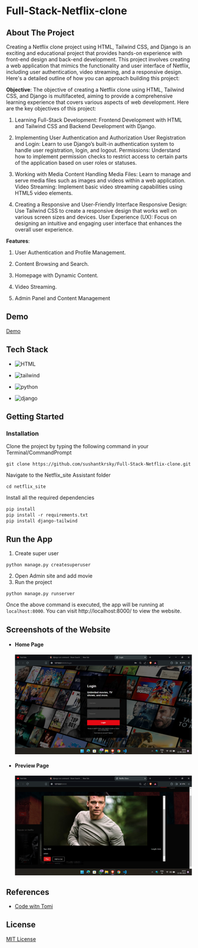 # Full-Stack-Netflix-clone

## About The Project

Creating a Netflix clone project using HTML, Tailwind CSS, and Django is an exciting and educational project that provides hands-on experience with front-end design and back-end development. This project involves creating a web application that mimics the functionality and user interface of Netflix, including user authentication, video streaming, and a responsive design. Here's a detailed outline of how you can approach building this project:

**Objective**: The objective of creating a Netflix clone using HTML, Tailwind CSS, and Django is multifaceted, aiming to provide a comprehensive learning experience that covers various aspects of web development. Here are the key objectives of this project:

1. Learning Full-Stack Development:
Frontend Development with HTML and Tailwind CSS and Backend Development with Django.

2. Implementing User Authentication and Authorization
User Registration and Login: Learn to use Django’s built-in authentication system to handle user registration, login, and logout.
Permissions: Understand how to implement permission checks to restrict access to certain parts of the application based on user roles or statuses.
3. Working with Media Content
Handling Media Files: Learn to manage and serve media files such as images and videos within a web application.
Video Streaming: Implement basic video streaming capabilities using HTML5 video elements.
4. Creating a Responsive and User-Friendly Interface
Responsive Design: Use Tailwind CSS to create a responsive design that works well on various screen sizes and devices.
User Experience (UX): Focus on designing an intuitive and engaging user interface that enhances the overall user experience.

**Features**: 

1.  User Authentication and Profile Management. 

2. Content Browsing and Search. 

3. Homepage with Dynamic Content. 

4. Video Streaming.
   
6. Admin Panel and Content Management 




## Demo
[Demo](https://github.com/sushantkrsky/Full-Stack-Netflix-clone/blob/main/media/movie_videos/Recording.mp4)

## Tech Stack

- ![HTML](https://img.shields.io/badge/html-%23000.svg?style=for-the-badge&logo=html&logoColor=white)

- ![tailwind](https://img.shields.io/badge/Tailwind_CSS-38B2AC?style=for-the-badge&logo=tailwind-css&logoColor=white)

- ![python](https://img.shields.io/badge/Python-FFD43B?style=for-the-badge&logo=python&logoColor=blue)

- ![django](https://img.shields.io/badge/django-%23000.svg?style=for-the-badge&logo=django&logoColor=white)

## Getting Started

### Installation

Clone the project by typing the following command in your Terminal/CommandPrompt

```
git clone https://github.com/sushantkrsky/Full-Stack-Netflix-clone.git
```
Navigate to the Netflix_site Assistant folder

```
cd netflix_site
```

Install all the required dependencies

```
pip install
pip install -r requirements.txt
pip install django-tailwind
```

## Run the App
1. Create super user
```
python manage.py createsuperuser
```
2. Open Admin site and add movie
3. Run the project
```
python manage.py runserver
```

Once the above command is executed, the app will be running at ```localhost:8000```. You can visit http://localhost:8000/ to view the website.


## Screenshots of the Website

- #### Home Page

    ![home](./media/Screenshot%20(57).png)

- #### Preview Page

    ![Preview](./media/Screenshot%20(56).png)



## References
- [Code witn Tomi](https://www.youtube.com/watch?v=wiDewMGwuRs&t=9523s)

## License
[MIT License](https://opensource.org/licenses/MIT)
